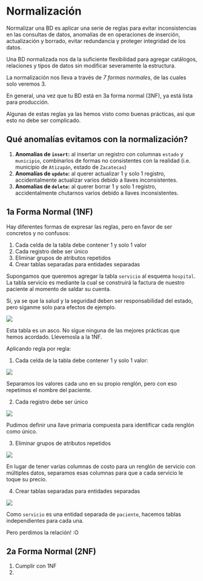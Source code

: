 # Normalización

Normalizar una BD es aplicar una serie de reglas para evitar inconsistencias en las consultas de datos, anomalías de en operaciones de inserción, actualización y borrado, evitar redundancia y proteger integridad de los datos.

Una BD normalizada nos da la suficiente flexibilidad para agregar catálogos, relaciones y tipos de datos sin modificar severamente la estructura.

La normalización nos lleva a través de _7 formas normales_, de las cuales solo veremos 3.

En general, una vez que tu BD está en 3a forma normal (3NF), ya está lista para producción.

Algunas de estas reglas ya las hemos visto como buenas prácticas, así que esto no debe ser complicado.

## Qué anomalías evitamos con la normalización?
1. **Anomalías de `insert`:** al insertar un registro con columnas `estado` y `municipio`, combinarlos de formas no consistentes con la realidad (i.e. municipio de `Atizapán`, estado de `Zacatecas`)
2. **Anomalías de `update`:** al querer actualizar 1 y solo 1 registro, accidentalmente actualizar varios debido a llaves inconsistentes.
3. **Anomalías de `delete`:** al querer borrar 1 y solo 1 registro, accidentalmente chutarnos varios debido a llaves inconsistentes.

## 1a Forma Normal (1NF)

Hay diferentes formas de expresar las reglas, pero en favor de ser concretos y no confusos:

1. Cada celda de la tabla debe contener 1 y solo 1 valor
2. Cada registro debe ser único
3. Eliminar grupos de atributos repetidos
4. Crear tablas separadas para entidades separadas

Supongamos que queremos agregar la tabla `servicio` al esquema `hospital`. La tabla servicio es mediante la cual se construirá la factura de nuestro paciente al momento de saldar su cuenta.

Si, ya se que la salud y la seguridad deben ser responsabilidad del estado, pero síganme solo para efectos de ejemplo.

![](https://imgur.com/0TNs8GT.png)

Esta tabla es un asco. No sigue ninguna de las mejores prácticas que hemos acordado. Llevemosla a la 1NF.

Aplicando regla por regla:

1. Cada celda de la tabla debe contener 1 y solo 1 valor:

![](https://imgur.com/RTltr0U.png)

Separamos los valores cada uno en su propio renglón, pero con eso repetimos el nombre del paciente.

2. Cada registro debe ser único

![](https://imgur.com/r4yZJeu.png)

Pudimos definir una llave primaria compuesta para identificar cada renglón como único.

3. Eliminar grupos de atributos repetidos

![](https://imgur.com/FfB7uaj.png)

En lugar de tener varias columnas de costo para un renglón de servicio con múltiples datos, separamos esas columnas para que a cada servicio le toque su precio.

4. Crear tablas separadas para entidades separadas

![](https://imgur.com/f1tnljQ.png)

Como `servicio` es una entidad separada de `paciente`, hacemos tablas independientes para cada una.

Pero perdimos la relación! :O

## 2a Forma Normal (2NF)

1. Cumplir con 1NF
2. 



